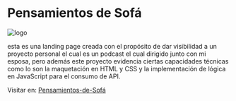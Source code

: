 # Pensamientos de Sofá

![logo](https://github.com/Eduardbarrios/pensamientos-Sofa/blob/main/src/assets/pensamientos%20de%20sof%C3%A1%20logo.png?raw=true)

esta es una landing page creada con el propósito de dar visibilidad a un proyecto personal el cual es un podcast el cual dirigido junto con mi esposa, pero además este proyecto evidencia ciertas capacidades técnicas como lo son la maquetación en HTML y CSS y la implementación de lógica en JavaScript para el consumo de API.

Visitar en: [Pensamientos-de-Sofá](https://eduardbarrios.github.io/pensamientos-Sofa/src/ "Pensamientos-de-Sofá")
